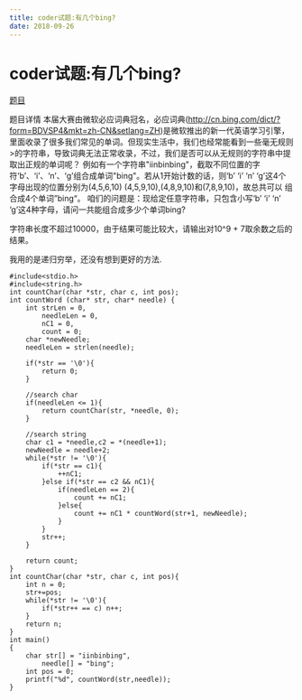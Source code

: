 ```yaml
---
title: coder试题:有几个bing?	
date: 2018-09-26
---
```

# coder试题:有几个bing?	

[题目](http://hero.csdn.net/question/details?id=215&examid=210)

题目详情
本届大赛由微软必应词典冠名，必应词典(http://cn.bing.com/dict/?form=BDVSP4&mkt=zh-CN&setlang=ZH)是微软推出的新一代英语学习引擎，里面收录了很多我们常见的单词。但现实生活中，我们也经常能看到一些毫无规则>的字符串，导致词典无法正常收录，不过，我们是否可以从无规则的字符串中提取出正规的单词呢？
例如有一个字符串"iinbinbing"，截取不同位置的字符‘b’、‘i’、‘n’、‘g’组合成单词"bing"。若从1开始计数的话，则‘b’ ‘i’ ‘n’ ‘g’这4个字母出现的位置分别为(4,5,6,10) (4,5,9,10),(4,8,9,10)和(7,8,9,10)，故总共可以
组合成4个单词”bing“。
咱们的问题是：现给定任意字符串，只包含小写‘b’ ‘i’ ‘n’ ‘g’这4种字母，请问一共能组合成多少个单词bing?

字符串长度不超过10000，由于结果可能比较大，请输出对10^9 + 7取余数之后的结果。

我用的是递归穷举，还没有想到更好的方法.

	#include<stdio.h>
	#include<string.h>
	int countChar(char *str, char c, int pos);
	int countWord (char* str, char* needle) {
		int strLen = 0,
			needleLen = 0,
			nC1 = 0,
			count = 0;
		char *newNeedle;
		needleLen = strlen(needle);

		if(*str == '\0'){
			return 0;
		}

		//search char
		if(needleLen <= 1){
			return countChar(str, *needle, 0);  
		}

		//search string
		char c1 = *needle,c2 = *(needle+1);
		newNeedle = needle+2;
		while(*str != '\0'){
			if(*str == c1){
				++nC1;      
			}else if(*str == c2 && nC1){
				if(needleLen == 2){
					count += nC1;       
				}else{
					count += nC1 * countWord(str+1, newNeedle);         
				}
			}
			str++;  
		}

		return count;
	}
	int countChar(char *str, char c, int pos){
		int n = 0;
		str+=pos;
		while(*str != '\0'){
			if(*str++ == c) n++;
		}
		return n;
	}
	int main()
	{
		char str[] = "iinbinbing", 
			needle[] = "bing";
		int pos = 0;
		printf("%d", countWord(str,needle));
	}